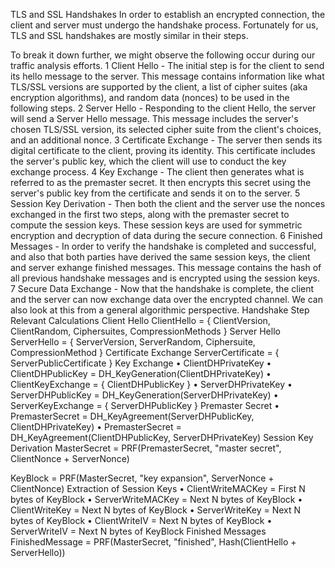 TLS and SSL Handshakes
In order to establish an encrypted connection, the client and server must undergo the handshake process. Fortunately for us, TLS and SSL handshakes are mostly similar in their steps.

To break it down further, we might observe the following occur during our traffic analysis efforts.
	1	Client Hello - The initial step is for the client to send its hello message to the server. This message contains information like what TLS/SSL versions are supported by the client, a list of cipher suites (aka encryption algorithms), and random data (nonces) to be used in the following steps.
	2	Server Hello - Responding to the client Hello, the server will send a Server Hello message. This message includes the server's chosen TLS/SSL version, its selected cipher suite from the client's choices, and an additional nonce.
	3	Certificate Exchange - The server then sends its digital certificate to the client, proving its identity. This certificate includes the server's public key, which the client will use to conduct the key exchange process.
	4	Key Exchange - The client then generates what is referred to as the premaster secret. It then encrypts this secret using the server's public key from the certificate and sends it on to the server.
	5	Session Key Derivation - Then both the client and the server use the nonces exchanged in the first two steps, along with the premaster secret to compute the session keys. These session keys are used for symmetric encryption and decryption of data during the secure connection.
	6	Finished Messages - In order to verify the handshake is completed and successful, and also that both parties have derived the same session keys, the client and server exhange finished messages. This message contains the hash of all previous handshake messages and is encrypted using the session keys.
	7	Secure Data Exchange - Now that the handshake is complete, the client and the server can now exchange data over the encrypted channel.
We can also look at this from a general algorithmic perspective.
Handshake Step
Relevant Calculations
Client Hello
ClientHello = { ClientVersion, ClientRandom, Ciphersuites, CompressionMethods }
Server Hello
ServerHello = { ServerVersion, ServerRandom, Ciphersuite, CompressionMethod }
Certificate Exchange
ServerCertificate = { ServerPublicCertificate }
Key Exchange
	•	ClientDHPrivateKey
	•	ClientDHPublicKey = DH_KeyGeneration(ClientDHPrivateKey)
	•	ClientKeyExchange = { ClientDHPublicKey }
	•	ServerDHPrivateKey
	•	ServerDHPublicKey = DH_KeyGeneration(ServerDHPrivateKey)
	•	ServerKeyExchange = { ServerDHPublicKey }
Premaster Secret
	•	PremasterSecret = DH_KeyAgreement(ServerDHPublicKey, ClientDHPrivateKey)
	•	PremasterSecret = DH_KeyAgreement(ClientDHPublicKey, ServerDHPrivateKey)
Session Key Derivation
MasterSecret = PRF(PremasterSecret, "master secret", ClientNonce + ServerNonce)

KeyBlock = PRF(MasterSecret, "key expansion", ServerNonce + ClientNonce)
Extraction of Session Keys
	•	ClientWriteMACKey = First N bytes of KeyBlock
	•	ServerWriteMACKey = Next N bytes of KeyBlock
	•	ClientWriteKey = Next N bytes of KeyBlock
	•	ServerWriteKey = Next N bytes of KeyBlock
	•	ClientWriteIV = Next N bytes of KeyBlock
	•	ServerWriteIV = Next N bytes of KeyBlock
Finished Messages
FinishedMessage = PRF(MasterSecret, "finished", Hash(ClientHello + ServerHello))
